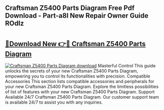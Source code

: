 ## Craftsman Z5400 Parts Diagram Free Pdf Download - Part-a8I New Repair Owner Guide ROdIz

# <h2><a href="http://dfnhs1s.blite.top/?on=Craftsman+Z5400+Parts+Diagram">🔗Download New 👉🔴 Craftsman Z5400 Parts Diagram</a></h2>

[![Craftsman Z5400 Parts Diagram download](https://i.imgur.com/lujVjoI.png)](http://dfnhs1s.blite.top/?on=Craftsman+Z5400+Parts+Diagram)
Masterful Control This guide unlocks the secrets of your new Craftsman Z5400 Parts Diagram, empowering you to control its functionalities with precision. Compatible Accessories This section lists compatible accessories and peripherals for your new Craftsman Z5400 Parts Diagram. Explore the limitless possibilities of list of features with your new Craftsman Z5400 Parts Diagram. Support Available 24/7 Craftsman Z5400 Parts Diagram. Our customer support team is available 24/7 to assist you with any inquiries.

